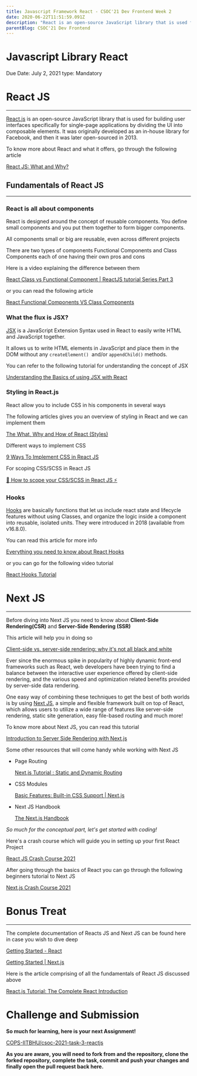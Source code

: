 ```yaml
---
title: Javascript Framework React - CSOC'21 Dev Frontend Week 2
date: 2020-06-22T11:51:59.091Z
description: "React is an open-source JavaScript library that is used for building user interfaces specifically for single-page applications by dividing the UI into composable elements."
parentBlog: CSOC'21 Dev Frontend
---
```


# Javascript Library React

Due Date: July 2, 2021
type: Mandatory

# React JS

---

[React.js](https://reactjs.org/) is an open-source JavaScript library that is used for building user interfaces specifically for single-page applications by dividing the UI into composable elements. It was originally developed as an in-house library for Facebook, and then it was later open-sourced in 2013.

To know more about React and what it offers, go through the following article

[React JS: What and Why?](https://harsh-patel.medium.com/react-js-what-and-why-e6cad2dfb4c3)

## Fundamentals of React JS

---

### React is all about components

React is designed around the concept of reusable components. You define small components and you put them together to form bigger components.

All components small or big are reusable, even across different projects

There are two types of components Functional Components and Class Components each of one having their own pros and cons

Here is a video explaining the difference between them

[React Class vs Functional Component | ReactJS tutorial Series Part 3](https://www.youtube.com/watch?v=uGgPINlKqBs)

or you can read the following article

[React Functional Components VS Class Components](https://medium.com/wesionary-team/react-functional-components-vs-class-components-86a2d2821a22)

### What the flux is JSX?

[JSX](https://reactjs.org/docs/introducing-jsx.html) is a JavaScript Extension Syntax used in React to easily write HTML and JavaScript together.

It allows us to write HTML elements in JavaScript and place them in the DOM without any `createElement()`  and/or `appendChild()` methods.

You can refer to the following tutorial for understanding the concept of JSX

[Understanding the Basics of using JSX with React](https://medium.com/@latoyazamill/understanding-the-basics-of-using-jsx-with-react-7d5d78174d4b)

### Styling in React.js

React allow you to include CSS in his components in several ways

The following articles gives you an overview of styling in React and we can implement them

[The What, Why and How of React (Styles)](https://dev.to/mangel0111/the-what-why-and-how-of-react-styles-2a0k)

Different ways to implement CSS

[9 Ways To Implement CSS in React JS](https://medium.com/@dmitrynozhenko/9-ways-to-implement-css-in-react-js-ccea4d543aa3)

For scoping CSS/SCSS in React JS

[🦄 How to scope your CSS/SCSS in React JS ⚡️](https://dev.to/viclafouch/how-to-scope-your-css-scss-in-react-js-271a)

### Hooks

[Hooks](https://reactjs.org/docs/hooks-intro.html) are basically functions that let us include react state and lifecycle features without using Classes, and organize the logic inside a component into reusable, isolated units. They were introduced in 2018 (available from v16.8.0).

You can read this article for more info

[Everything you need to know about React Hooks](https://medium.com/@vcarl/everything-you-need-to-know-about-react-hooks-8f680dfd4349)

or you can go for the following video tutorial

[React Hooks Tutorial](https://www.youtube.com/playlist?list=PLC3y8-rFHvwisvxhZ135pogtX7_Oe3Q3A)

# Next JS

---

Before diving into Next JS you need to know about **Client-Side Rendering(CSR)** and **Server-Side** **Rendering (SSR)**

This article will help you in doing so

[Client-side vs. server-side rendering: why it's not all black and white](https://www.freecodecamp.org/news/what-exactly-is-client-side-rendering-and-hows-it-different-from-server-side-rendering-bd5c786b340d/)

Ever since the enormous spike in popularity of highly dynamic front-end frameworks such as React, web developers have been trying to find a balance between the interactive user experience offered by client-side rendering, and the various speed and optimization related benefits provided by server-side data rendering.

One easy way of combining these techniques to get the best of both worlds is by using [Next JS](https://nextjs.org/), a simple and flexible framework built on top of React, which allows users to utilize a wide range of features like server-side rendering, static site generation, easy file-based routing and much more! 

To know more about Next JS, you can read this tutorial

[Introduction to Server Side Rendering with Next.js](https://medium.com/spidernitt/introduction-to-server-side-rendering-with-next-js-d7b046d121c8)

Some other resources that will come handy while working with Next JS

- Page Routing

    [Next.js Tutorial : Static and Dynamic Routing](https://codeburst.io/next-js-tutorial-static-and-dynamic-routing-fba70e26359a)

- CSS Modules

    [Basic Features: Built-in CSS Support | Next.js](https://nextjs.org/docs/basic-features/built-in-css-support)

- Next JS Handbook

    [The Next.js Handbook](https://www.freecodecamp.org/news/the-next-js-handbook/)

*So much for the conceptual part, let's get started with coding!* 

Here's a crash course which will guide you in setting up your first React Project

[React JS Crash Course 2021](https://www.youtube.com/watch?v=w7ejDZ8SWv8)

After going through the basics of React you can go through the following beginners tutorial to Next JS

[Next.js Crash Course 2021](https://www.youtube.com/watch?v=mTz0GXj8NN0)

# Bonus Treat

---

The complete documentation of Reacts JS and Next JS can be found here in case you wish to dive deep

[Getting Started - React](https://reactjs.org/docs)

[Getting Started | Next.js](https://nextjs.org/docs)

Here is the article comprising of all the fundamentals of React JS discussed above

[React.js Tutorial: The Complete React Introduction](https://jscomplete.com/learn/complete-intro-react)

# Challenge and Submission

**So much for learning, here is your next Assignment!**

[COPS-IITBHU/csoc-2021-task-3-reactjs](https://github.com/COPS-IITBHU/csoc-2021-task-3-reactjs)

**As you are aware, you will need to fork from and the repository, clone the forked repository, complete the task, commit and push your changes and finally open the pull request back here.**